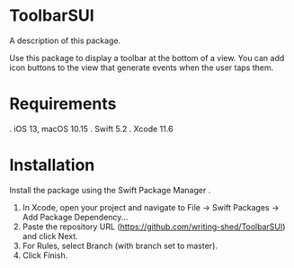 # ToolbarSUI

A description of this package.

Use this package to display a toolbar at the bottom of a view. You can add icon buttons to the view that generate events when the user taps them.

# Requirements


. iOS 13, macOS 10.15
. Swift 5.2
. Xcode 11.6

# Installation

Install the package using the Swift Package Manager .

1. In Xcode, open your project and navigate to File → Swift Packages → Add Package Dependency...
2. Paste the repository URL (https://github.com/writing-shed/ToolbarSUI) and click Next.
3. For Rules, select Branch (with branch set to master).
4. Click Finish.


